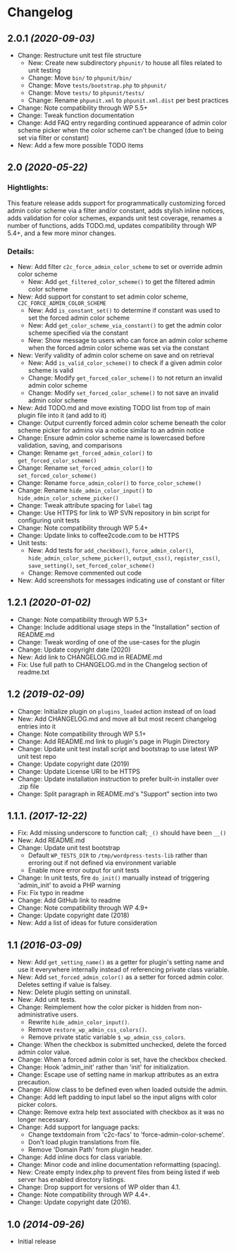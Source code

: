 # Changelog

## 2.0.1 _(2020-09-03)_
* Change: Restructure unit test file structure
    * New: Create new subdirectory `phpunit/` to house all files related to unit testing
    * Change: Move `bin/` to `phpunit/bin/`
    * Change: Move `tests/bootstrap.php` to `phpunit/`
    * Change: Move `tests/` to `phpunit/tests/`
    * Change: Rename `phpunit.xml` to `phpunit.xml.dist` per best practices
* Change: Note compatibility through WP 5.5+
* Change: Tweak function documentation
* Change: Add FAQ entry regarding continued appearance of admin color scheme picker when the color scheme can't be changed (due to being set via filter or constant)
* New: Add a few more possible TODO items

## 2.0 _(2020-05-22)_

### Hightlights:

This feature release adds support for programmatically customizing forced admin color scheme via a filter and/or constant, adds stylish inline notices, adds validation for color schemes, expands unit test coverage, renames a number of functions, adds TODO.md, updates compatibility through WP 5.4+, and a few more minor changes.

### Details:

* New: Add filter `c2c_force_admin_color_scheme` to set or override admin color scheme
    * New: Add `get_filtered_color_scheme()` to get the filtered admin color scheme
* New: Add support for constant to set admin color scheme, `C2C_FORCE_ADMIN_COLOR_SCHEME`
    * New: Add `is_constant_set()` to determine if constant was used to set the forced admin color scheme
    * New: Add `get_color_scheme_via_constant()` to get the admin color scheme specified via the constant
    * New: Show message to users who can force an admin color scheme when the forced admin color scheme was set via the constant
* New: Verify validity of admin color scheme on save and on retrieval
    * New: Add `is_valid_color_scheme()` to check if a given admin color scheme is valid
    * Change: Modify `get_forced_color_scheme()` to not return an invalid admin color scheme
    * Change: Modify `set_forced_color_scheme()` to not save an invalid admin color scheme
* New: Add TODO.md and move existing TODO list from top of main plugin file into it (and add to it)
* Change: Output currently forced admin color scheme beneath the color scheme picker for admins via a notice similar to an admin notice
* Change: Ensure admin color scheme name is lowercased before validation, saving, and comparisons
* Change: Rename `get_forced_admin_color()` to `get_forced_color_scheme()`
* Change: Rename `set_forced_admin_color()` to `set_forced_color_scheme()`
* Change: Rename `force_admin_color()` to `force_color_scheme()`
* Change: Rename `hide_admin_color_input()` to `hide_admin_color_scheme_picker()`
* Change: Tweak attribute spacing for `label` tag
* Change: Use HTTPS for link to WP SVN repository in bin script for configuring unit tests
* Change: Note compatibility through WP 5.4+
* Change: Update links to coffee2code.com to be HTTPS
* Unit tests:
    * New: Add tests for `add_checkbox()`, `force_admin_color()`, `hide_admin_color_scheme_picker()`, `output_css()`, `register_css()`, `save_setting()`, `set_forced_color_scheme()`
    * Change: Remove commented out code
* New: Add screenshots for messages indicating use of constant or filter

## 1.2.1 _(2020-01-02)_
* Change: Note compatibility through WP 5.3+
* Change: Include additional usage steps in the "Installation" section of README.md
* Change: Tweak wording of one of the use-cases for the plugin
* Change: Update copyright date (2020)
* New: Add link to CHANGELOG.md in README.md
* Fix: Use full path to CHANGELOG.md in the Changelog section of readme.txt

## 1.2 _(2019-02-09)_
* Change: Initialize plugin on `plugins_loaded` action instead of on load
* New: Add CHANGELOG.md and move all but most recent changelog entries into it
* Change: Note compatibility through WP 5.1+
* Change: Add README.md link to plugin's page in Plugin Directory
* Change: Update unit test install script and bootstrap to use latest WP unit test repo
* Change: Update copyright date (2019)
* Change: Update License URI to be HTTPS
* Change: Update installation instruction to prefer built-in installer over .zip file
* Change: Split paragraph in README.md's "Support" section into two

## 1.1.1. _(2017-12-22)_
* Fix: Add missing underscore to function call; `_()` should have been `__()`
* New: Add README.md
* Change: Update unit test bootstrap
    * Default `WP_TESTS_DIR` to `/tmp/wordpress-tests-lib` rather than erroring out if not defined via environment variable
    * Enable more error output for unit tests
* Change: In unit tests, fire `do_init()` manually instead of triggering 'admin_init' to avoid a PHP warning
* Fix: Fix typo in readme
* Change: Add GitHub link to readme
* Change: Note compatibility through WP 4.9+
* Change: Update copyright date (2018)
* New: Add a list of ideas for future consideration

## 1.1 _(2016-03-09)_
* New: Add `get_setting_name()` as a getter for plugin's setting name and use it everywhere internally instead of referencing private class variable.
* New: Add `set_forced_admin_color()` as a setter for forced admin color. Deletes setting if value is falsey.
* New: Delete plugin setting on uninstall.
* New: Add unit tests.
* Change: Reimplement how the color picker is hidden from non-administrative users.
    * Rewrite `hide_admin_color_input()`.
    * Remove `restore_wp_admin_css_colors()`.
    * Remove private static variable `$_wp_admin_css_colors`.
* Change: When the checkbox is submitted unchecked, delete the forced admin color value.
* Change: When a forced admin color is set, have the checkbox checked.
* Change: Hook 'admin_init' rather than 'init' for initialization.
* Change: Escape use of setting name in markup attributes as an extra precaution.
* Change: Allow class to be defined even when loaded outside the admin.
* Change: Add left padding to input label so the input aligns with color picker colors.
* Change: Remove extra help text associated with checkbox as it was no longer necessary.
* Change: Add support for language packs:
    * Change textdomain from 'c2c-facs' to 'force-admin-color-scheme'.
    * Don't load plugin translations from file.
    * Remove 'Domain Path' from plugin header.
* Change: Add inline docs for class variable.
* Change: Minor code and inline documentation reformatting (spacing).
* New: Create empty index.php to prevent files from being listed if web server has enabled directory listings.
* Change: Drop support for versions of WP older than 4.1.
* Change: Note compatibility through WP 4.4+.
* Change: Update copyright date (2016).

## 1.0 _(2014-09-26)_
* Initial release
